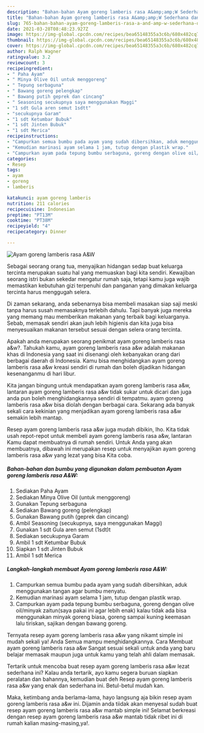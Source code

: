 ```yaml
---
description: "Bahan-bahan Ayam goreng lamberis rasa A&amp;amp;W Sederhana dan Mudah Dibuat"
title: "Bahan-bahan Ayam goreng lamberis rasa A&amp;amp;W Sederhana dan Mudah Dibuat"
slug: 765-bahan-bahan-ayam-goreng-lamberis-rasa-a-and-amp-w-sederhana-dan-mudah-dibuat
date: 2021-03-28T08:48:23.927Z
image: https://img-global.cpcdn.com/recipes/bea65148355a3c6b/680x482cq70/ayam-goreng-lamberis-rasa-aw-foto-resep-utama.jpg
thumbnail: https://img-global.cpcdn.com/recipes/bea65148355a3c6b/680x482cq70/ayam-goreng-lamberis-rasa-aw-foto-resep-utama.jpg
cover: https://img-global.cpcdn.com/recipes/bea65148355a3c6b/680x482cq70/ayam-goreng-lamberis-rasa-aw-foto-resep-utama.jpg
author: Ralph Wagner
ratingvalue: 3.2
reviewcount: 3
recipeingredient:
- " Paha Ayam"
- " Minya Olive Oil untuk menggoreng"
- " Tepung serbaguna"
- " Bawang goreng pelengkap"
- " Bawang putih geprek dan cincang"
- " Seasoning secukupnya saya menggunakan Maggi"
- "1 sdt Gula aren semut 1sdtt"
- "secukupnya Garam"
- "1 sdt Ketumbar Bubuk"
- "1 sdt Jinten Bubuk"
- "1 sdt Merica"
recipeinstructions:
- "Campurkan semua bumbu pada ayam yang sudah dibersihkan, aduk menggunakan tangan agar bumbu menyatu."
- "Kemudian marinasi ayam selama 1 jam, tutup dengan plastik wrap."
- "Campurkan ayam pada tepung bumbu serbaguna, goreng dengan olive oil/minyak zaitun(saya pakai ini agar lebih enak) kalau tidak ada bisa menggunakan minyak goreng biasa, goreng sampai kuning keemasan lalu tiriskan, sajikan dengan bawang goreng."
categories:
- Resep
tags:
- ayam
- goreng
- lamberis

katakunci: ayam goreng lamberis 
nutrition: 211 calories
recipecuisine: Indonesian
preptime: "PT13M"
cooktime: "PT38M"
recipeyield: "4"
recipecategory: Dinner

---
```



![Ayam goreng lamberis rasa A&amp;W](https://img-global.cpcdn.com/recipes/bea65148355a3c6b/680x482cq70/ayam-goreng-lamberis-rasa-aw-foto-resep-utama.jpg)

Sebagai seorang orang tua, menyajikan hidangan sedap buat keluarga tercinta merupakan suatu hal yang memuaskan bagi kita sendiri. Kewajiban seorang istri bukan sekedar mengatur rumah saja, tetapi kamu juga wajib memastikan kebutuhan gizi terpenuhi dan panganan yang dimakan keluarga tercinta harus menggugah selera.

Di zaman  sekarang, anda sebenarnya bisa membeli masakan siap saji meski tanpa harus susah memasaknya terlebih dahulu. Tapi banyak juga mereka yang memang mau memberikan makanan yang terbaik bagi keluarganya. Sebab, memasak sendiri akan jauh lebih higienis dan kita juga bisa menyesuaikan makanan tersebut sesuai dengan selera orang tercinta. 



Apakah anda merupakan seorang penikmat ayam goreng lamberis rasa a&amp;w?. Tahukah kamu, ayam goreng lamberis rasa a&amp;w adalah makanan khas di Indonesia yang saat ini disenangi oleh kebanyakan orang dari berbagai daerah di Indonesia. Kamu bisa menghidangkan ayam goreng lamberis rasa a&amp;w kreasi sendiri di rumah dan boleh dijadikan hidangan kesenanganmu di hari libur.

Kita jangan bingung untuk mendapatkan ayam goreng lamberis rasa a&amp;w, lantaran ayam goreng lamberis rasa a&amp;w tidak sukar untuk dicari dan juga anda pun boleh menghidangkannya sendiri di tempatmu. ayam goreng lamberis rasa a&amp;w bisa diolah dengan berbagai cara. Sekarang ada banyak sekali cara kekinian yang menjadikan ayam goreng lamberis rasa a&amp;w semakin lebih mantap.

Resep ayam goreng lamberis rasa a&amp;w juga mudah dibikin, lho. Kita tidak usah repot-repot untuk membeli ayam goreng lamberis rasa a&amp;w, lantaran Kamu dapat membuatnya di rumah sendiri. Untuk Anda yang akan membuatnya, dibawah ini merupakan resep untuk menyajikan ayam goreng lamberis rasa a&amp;w yang lezat yang bisa Kita coba.

<!--inarticleads1-->

##### Bahan-bahan dan bumbu yang digunakan dalam pembuatan Ayam goreng lamberis rasa A&amp;W:

1. Sediakan  Paha Ayam
1. Sediakan  Minya Olive Oil (untuk menggoreng)
1. Gunakan  Tepung serbaguna
1. Sediakan  Bawang goreng (pelengkap)
1. Gunakan  Bawang putih (geprek dan cincang)
1. Ambil  Seasoning (secukupnya, saya menggunakan Maggi)
1. Gunakan 1 sdt Gula aren semut (1sdt)t
1. Sediakan secukupnya Garam
1. Ambil 1 sdt Ketumbar Bubuk
1. Siapkan 1 sdt Jinten Bubuk
1. Ambil 1 sdt Merica




<!--inarticleads2-->

##### Langkah-langkah membuat Ayam goreng lamberis rasa A&amp;W:

1. Campurkan semua bumbu pada ayam yang sudah dibersihkan, aduk menggunakan tangan agar bumbu menyatu.
1. Kemudian marinasi ayam selama 1 jam, tutup dengan plastik wrap.
1. Campurkan ayam pada tepung bumbu serbaguna, goreng dengan olive oil/minyak zaitun(saya pakai ini agar lebih enak) kalau tidak ada bisa menggunakan minyak goreng biasa, goreng sampai kuning keemasan lalu tiriskan, sajikan dengan bawang goreng.




Ternyata resep ayam goreng lamberis rasa a&amp;w yang nikamt simple ini mudah sekali ya! Anda Semua mampu menghidangkannya. Cara Membuat ayam goreng lamberis rasa a&amp;w Sangat sesuai sekali untuk anda yang baru belajar memasak maupun juga untuk kamu yang telah ahli dalam memasak.

Tertarik untuk mencoba buat resep ayam goreng lamberis rasa a&amp;w lezat sederhana ini? Kalau anda tertarik, ayo kamu segera buruan siapkan peralatan dan bahannya, kemudian buat deh Resep ayam goreng lamberis rasa a&amp;w yang enak dan sederhana ini. Betul-betul mudah kan. 

Maka, ketimbang anda berlama-lama, hayo langsung aja bikin resep ayam goreng lamberis rasa a&amp;w ini. Dijamin anda tiidak akan menyesal sudah buat resep ayam goreng lamberis rasa a&amp;w mantab simple ini! Selamat berkreasi dengan resep ayam goreng lamberis rasa a&amp;w mantab tidak ribet ini di rumah kalian masing-masing,ya!.

